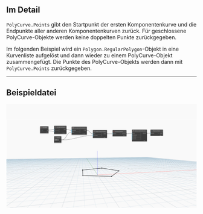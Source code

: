 ## Im Detail
`PolyCurve.Points` gibt den Startpunkt der ersten Komponentenkurve und die Endpunkte aller anderen Komponentenkurven zurück. Für geschlossene PolyCurve-Objekte werden keine doppelten Punkte zurückgegeben.

Im folgenden Beispiel wird ein `Polygon.RegularPolygon`-Objekt in eine Kurvenliste aufgelöst und dann wieder zu einem PolyCurve-Objekt zusammengefügt. Die Punkte des PolyCurve-Objekts werden dann mit `PolyCurve.Points` zurückgegeben.
___
## Beispieldatei

![PolyCurve.Points](./Autodesk.DesignScript.Geometry.PolyCurve.Points_img.jpg)
